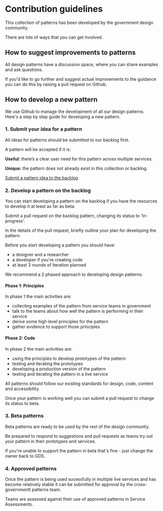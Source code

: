 

# Contribution guidelines

This collection of patterns has been developed by the government design community.

There are lots of ways that you can get involved.


## How to suggest improvements to patterns

All design patterns have a discussion space, where you can share examples and ask questions.

If you'd like to go further and suggest actual improvements to the guidance you can do this by raising a pull request on Github.


## How to develop a new pattern

We use Github to manage the development of all our design patterns. 
Here's a step by step guide for developing a new pattern.


### 1. Submit your idea for a pattern

All ideas for patterns should be submitted to our backlog first. 

A pattern will be accepted if it is:

**Useful:** there’s a clear user need for this pattern across multiple services.

**Unique:** the pattern does not already exist in this collection or backlog.

[Submit a pattern idea to the backlog](#).


### 2. Develop a pattern on the backlog

You can start developing a pattern on the backlog if you have the resources to develop it at least as far as beta.

Submit a pull request on the backlog pattern, changing its status to 'In-progress'.

In the details of the pull request, briefly outline your plan for developing the pattern.

Before you start developing a pattern you should have:

- a designer and a researcher
- a developer if you're creating code
- at least 3 rounds of iteration planned

We recommend a 2 phased approach to developing design patterns:

#### Phase 1: Principles

In phase 1 the main activities are:

- collecting examples of the pattern from service teams in government
- talk to the teams about how well the pattern is performing in their service
- derive some high level principles for the pattern
- gather evidence to support those principles


#### Phase 2: Code

In phase 2 the main activities are:

- using the principles to develop prototypes of the pattern
- testing and iterating the prototypes
- developing a production version of the pattern
- testing and iterating the pattern in a live service

All patterns should follow our existing standards for design, code, content and accessibility.

Once your pattern is working well you can submit a pull request to change its status to beta.


### 3. Beta patterns

Beta patterns are ready to be used by the rest of the design community.

Be prepared to respond to suggestions and pull requests as teams try out your pattern in their prototypes and services.

If you're unable to support the pattern in beta that's fine - just change the owner back to GDS.


### 4. Approved patterns

Once the pattern is being used sucessfully in multiple live services and has become relatively stable it can be submitted for approval by the cross-governmentt patterns team.

Teams are assessed against their use of approved patterns in Service Assessments.

